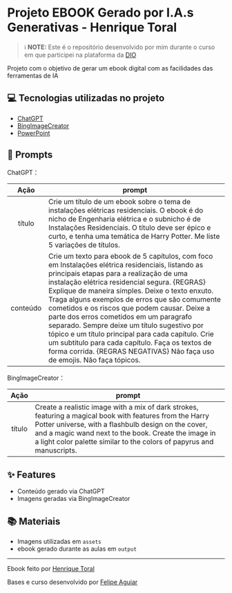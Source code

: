 
# Projeto EBOOK Gerado por I.A.s Generativas - Henrique Toral


 > ℹ️ **NOTE:** Este é o repositório desenvolvido por mim durante o curso em que participei na plataforma da [DIO](https://dio.me)

Projeto com o objetivo de gerar um ebook digital com as facilidades das ferramentas de IA

## 💻 Tecnologias utilizadas no projeto

- [ChatGPT](https://chat.openai.com/) 
- [BingImageCreator](https://www.bing.com/images/create?FORM=GDPCLS)
- [PowerPoint](https://www.microsoft.com/en/microsoft-365/powerpoint)

## 🧠 Prompts


ChatGPT：

|   Ação   | prompt                                                                                                                                                                                                                                                                         |
| :------: | ------------------------------------------------------------------------------------------------------------------------------------------------------------------------------------------------------------------------------------------------------------------------------ |
|  título  | Crie um título de um ebook sobre o tema de instalações elétricas residenciais. O ebook é do nicho de Engenharia elétrica e o subnicho é de Instalações Residenciais. O título deve ser épico e curto, e tenha uma temática de Harry Potter. Me liste 5 variações de títulos.                                                        |
| conteúdo | Crie um texto para ebook de 5 capítulos, com foco em Instalações elétrica residenciais, listando as principais etapas para a realização de uma instalação elétrica residencial segura. {REGRAS} Explique de maneira simples. Deixe o texto enxuto. Traga alguns exemplos de erros que são comumente cometidos e os riscos que podem causar. Deixe a parte dos erros cometidos em um paragrafo separado. Sempre deixe um título sugestivo por tópico e um título principal para cada capítulo. Crie um subtitulo para cada capítulo. Faça os textos de forma corrida. {REGRAS NEGATIVAS} Não faça uso de emojis. Não faça tópicos. |


BingImageCreator：

|  Ação  | prompt                                                                                 |
| :----: | -------------------------------------------------------------------------------------- |
| título | Create a realistic image with a mix of dark strokes, featuring a magical book with features from the Harry Potter universe, with a flashbulb design on the cover, and a magic wand next to the book. Create the image in a light color palette similar to the colors of papyrus and manuscripts. |

## ✨ Features

- Conteúdo gerado via ChatGPT
- Imagens geradas via BingImageCreator

## 📚 Materiais

- Imagens utilizadas em `assets`
- ebook gerado durante as aulas em `output`


---
Ebook feito por [Henrique Toral](https://github.com/henriquetoral)


Bases e curso desenvolvido por [Felipe Aguiar](https://github.com/felipeAguiarCode)

